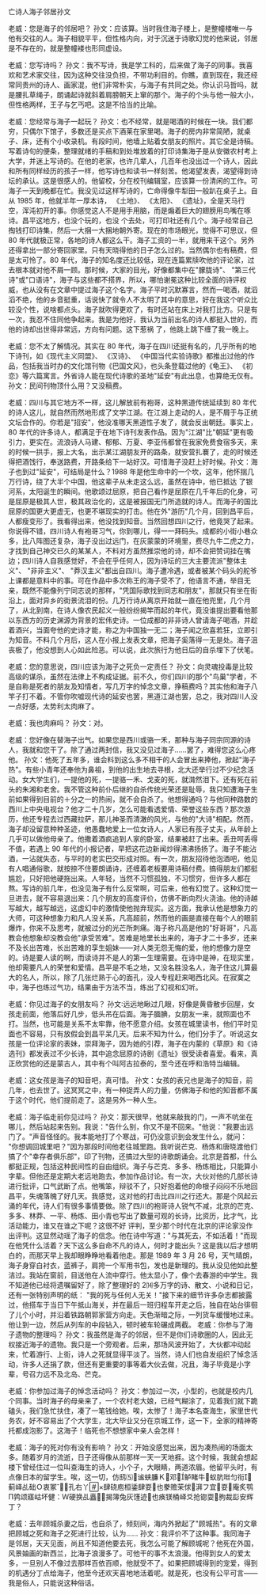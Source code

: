 ﻿亡诗人海子邻居孙文 

老威：您是海子的邻居吧？ 
   孙文：应该算。当时我住海子楼上，是整幢楼唯一与他有交往的人。海子相貌平平，但性格内向，对于沉迷于诗歌幻觉的他来说，邻居是不存在的，就是整幢褛也形同虚设。 
    
   老威：您写诗吗？ 
   孙文：我不写诗，我是学工科的，后来做了海子的同事。我喜欢和艺术家交往，因为这种交往没负担，不带功利目的。你瞧，直到现在，我还经常同贵州的诗人、画家混，他们非常朴实，与海子有共同之处。你认识马哲吗，就是腰扎草绳子，朗诵起诗就斜着肩膀朝天上窜的那个。海子的个头与他一般大小，但性格两样，王子与乞丐吧。这是不恰当的比喻。 
    
   老威：您经常与海子一起玩？ 
   孙文：也不经常，就是喝酒的时候在一块。我们都穷，只偶尔下馆子，多数还是买点下酒莱在家里喝。海子的房内非常简陋，就桌子、床，还有个小收录机。有段时间，他墙上贴着女朋友的照片。其它全是诗稿。写着诗句的便条，整理就绪的手稿和到处堆放着的打印诗集海子是从安徽农村考上大学，并迷上写诗的。在他的老家，也许几辈人，几百年也没出过一个诗人，因此和所有同样经历的孩子一样，他写诗也和读书一样刻苦。他渴望发表，渴望得到诗坛的承认。这是很感人的。他留校，分在校刊编辑室，应该算一份清闲的工作。可海子一天到晚都在忙。我没见过这样写诗的，亡命得像牛犁田一般趴在桌子上。自从 1985 年，他就半年一厚本诗， 《土地》、 《太阳》、 《遗址》，全是天马行空，浑沌初开的事。你感觉这人不是用手用脑，而是煽着巨大的翅膀用鸟嘴在啄诗。昌平这地方，也没个玩的，也没
   个去处，可打印社还有几个。海子经常自己掏钱打印诗集，然后一大捆一大捆地朝外寄。现在的市场眼光，觉得不可思议，但 80 年代就极正常，各地的诗人都这么干。海子工资的一半，就用来干这个。另外还得拿出一部分寄回家里。只有天晓得他的日子怎么过的。当然偶尔也有稿费，但是太可怜了。80 年代，海子的知名度还比较低，现在连篇累牍吹他的评论家，过去根本就对他不屑一顾。那时候，大家的目光，好像都集中在"朦胧诗"、 "第三代诗"或"口语诗"，海子与这些都不搭界，所以，哪怕谢冕这种比较全面的诗评权威，也从没有在文章中提过海子这个名字。海子平时沉默寡言，然而一喝酒，就滔滔不绝，他的乡音挺重，话说快了就令人不太明了其中的意思，好在我这个听众比较没个性，说啥都点头。海子就吹得更欢了，有时还站在床上对我打比方。只是有一次，我忍不住同他争起来。我是为他好，我认为当前出名的诗人都挺入世的，而他的诗却出世得非常远，方向有问题。这下惹祸
   了，他跳上跳下缠了我一晚上。 
    
   老威：您不太了解情况。其实在 80 年代，海子在四川还挺有名的，几乎所有的地下诗刊，如《现代主义同盟》、 《汉诗》、 《中国当代实验诗歌》都推出过他的作品，包括我当时办的文化馆刊物《巴国文风》，也头条登载过他的《龟王》、 《初恋》等六篇寓言。外省诗人能在现代诗歌的圣地"延安"有此出息，也算绝无仅有。 
   孙文：民间刊物顶什么用？又没稿费。 
    
   老威：四川与其它地方不一样，这儿解放前有袍哥，这种黑道传统延续到 80 年代的诗人这儿，就自然而然地形成了文学江湖。在江湖上走动的人，是不屑于与正统文坛合作的。你若是"招安"，他没准哪天黑道性子发了，就会反出朝廷。事实上，80 年代的许多诗人，都满足于在地下诗刊发表作品。因为"江湖"比"朝延"更有吸引力，更实在。流浪诗人马建、郁郁、万夏、李亚伟都曾在我家免费食宿多天，来的时候一拱手，报上大名，出示某江湖朋友开的路条，就安营扎褰了，走的时候还得把酒饯行，奉送路费，开路条给下一站好汉。可惜海子没赶上好时候。孙文：海子也到过"延安"，可结局是什么？1988 年是他生命中的一个坎，这年，他怀揣几万行诗，绕了大半个中国，他这辈子从未走这么远，虽然在诗中，他已抵达
   了银河系，太阳诞生的瞬间。他歌颂过屈原，把自己看作是屈原在几千年后的化身，可是屈原是极其人世，极其政治化的，这是被报国无门所造就的诗人。而海子的国比屈原的国更大更虚无，也更不堪现实的打击。他在外"游历"几个月，回到昌平后，人都瘦变形了。我看得出来，他没找到知音。当然回想四川之行，他竟哭了起来。你说得不错，四川诗人有袍哥习气，你到哪儿，得一一拜码头。成都的小街小巷众多，比八阵图还复杂，海子没出过远门，在灰蒙蒙的环境里，费尽九牛二虎之力，才找到自己神交已久的某某人，不料对方虽然推崇他的诗，却不会把赞词挂在嘴边；四川诗人自我感觉好，不会在乎任何人，因为诗坛的三大主要流派"整体主义"、 "非非主义"、 "莽汉主义"都出自四川。海子遭冷遇，或者被某个码头的舵爷上课都是意料中的事。可在作品中多次称王的海子受不了，他语言不通，举目无亲，既然不能像列宁同志说的那样，"凭国际歌找到同志和朋友"，那就只有坐在街沿上，面对异乡的街景流泪的份。几万行诗从离京开始就一直在他兜里，几个月了，从北到南，在诗人像农民起义一般纷纷揭竿而起的年代，竟没谁提出要看他那以东西方的历史渊源为背景的宏伟史诗。一位成都的非非诗人曾请海子喝酒，并趁着酒兴，当面夸他的史诗才能，称之为中国独一无二；海子闻之欣喜若狂，立即引为知音。不料几个月后，这人在小报上发表文章，把海子奚落得一无是处。海子沮丧极了，他没想到人心如此险恶。可以说，此次旅行为他日后的自杀埋下了伏笔。 
    
   老威：您的意思说，四川应该为海子之死负一定责任？ 
   孙文：向灵魂投毒是比较高级的谋杀，虽然在法律上不构成证据。前不久，你们四川的那个"鸟巢"学者，不是自称是死者的朋友及知情者，写几万字的悼念文章，挣稿费吗？其实他和海子八竿子打不着。不管你吹嘘现代诗的延安也罢，黑道江湖也罢，总之，我对四川人没一点好感，太势利太肉麻了。 
    
   老威：我也肉麻吗？ 
   孙文：对。 
    
   老威：您好像在替海子出气。如果您是西川或骆一禾，那种与海子同宗同源的诗人，我就和您干了。除了通过两封信，我又没见过海子……罢了，难得您这么心疼他。 
   孙文：他死了五年多，谁会料到这么多不相干的人会冒出来捧他，掀起"海子热"。有些小青年还奉他为鼻祖，到他的出生地去寻根，北大还举行过不少纪念活动。女大学生们，一提他的死，一提骆一禾、戈麦的死，就潸然泪下。还有死在前头的朱湘和老舍。我不管这种前仆后继的自杀传统光荣还是耻辱，我只知遭海子生前如果得到目前的＋分之一的热闹，就不会自杀了。他想得通吗？与他同种路数的西川上中央电视台？他才二十几岁，怎么可能看透爱情、荣誉这些东西？那次游历，他还专程去过西藏拉萨，那儿神圣而清澈的风光，与他的"大诗"相配。然而，海子却没留意种种圣迹，他愚蠢地爱上一位女诗人，人家已有孩子丈夫，从年龄上几乎可以做他母亲了。他撒着酒疯追到人家的卧室，结果被赶了出来。丢丑呵丢得不值，若遇上 90 年代的小报记者，早把这花边新闻炒得沸沸扬扬了。海子不能沾酒，一沾就失态，与平时的老实巴交形成对照。有一次，朋友招待他泡酒吧，他见有人唱通俗歌，就按捺不住要朗诵诗，还缠着老板要用诗稿付费。搞得朋友们都挺尴尬，只好把他硬拖出来。人年轻，当然不习惯孤独，不习惯穷，但许多人都在熬。写诗的前几年，也没见海子有什么反常啊，可后来，他有幻觉了。这种幻觉一旦进去，就不容易退出来：几个朋友的高度评价，仿佛不断向烈火浇油。他的诗越写越大，越写越远，这虚幻中的激情使他抛弃现实。这方面，我承认他是想象力的大师，可这种想象力和凡人没关系，凡高超前，然而他的画是直接在每个人的眼前爆炸，你来不及思考，就被过分的光芒所刺痛。海子称凡高是他的"好哥哥"，凡高教会他想象却没教会他"承受苦难"。苦难是地里长出来的，海子才二十多岁，还来不及长出苦难，长出苦难的孪生姐妹——对人类无怨无悔的爱，他的想像力是空的。诗是要人读的啊，而读诗并不是人的第一生理需要。在诗中是神，在现实里，他却需要凡人的荣誉和爱情。昌平是不毛之地，又没名胜没名人，海子住这儿算最大的名人，所以，除了几张烂熟于心的面孔，没人专程赶来喝西北风。在寂寞之中，海子也练过气功，结果由于方法不当，练出了幻视和幻听。 
    
   老威：你见过海子的女朋友吗？ 
   孙文∶远远地瞅过几眼，好像是黄昏散步回屋，女孩走前面，他落后好几步，低头吊在后面。海子腼腆，女朋友一来，就照面也不打。当然，也可能是关系不太牢靠，他不愿意介绍。女孩在城里读书，他们平时见面也不容易，只有放假会到昌平呆几天。后来不知为什么，他们分手了。听说这女孩是一位评论家的表妹，崇拜海子，因为她的引荐，海子在内蒙的《草原》和《诗选刊》都发表过不少长诗，其中追念屈原的诗剧《遗址》很受读者喜爱。看来，真正欣赏他的还是蒙古人，其中有个叫阿古拉泰的，至今还在呼和浩特当编辑。 
    
   老威：这女孩是海子的知音吧，真可惜。 
   孙文：女孩的表兄也是海子的知音，前几年，也去世了。这冥冥之中，有一种捉弄人的力量，仿佛海子和他的知音都不属于这个时代，他们提前走了。这是另外一种人生。 
    
   老威：海子临走前你见过吗？ 
   孙文：那天很早，他就来敲我的门，一声不吭坐在哪儿，然后站起来告别。我说："告什么别，你又不是不回来。"他说："我要出远门了。"声音怪怪的。我本能地打了个寒战，可仍没意识到会发生什么，就问： "你想调回城里吧？"因为那段时间他老往城里跑。我听说芒克、杨炼和唐晓渡他们搞了个"幸存者俱乐部"，印了刊物，还搞过大型的诗歌朗诵会。北京是首都，什么都挺正规，包括这种民间性的自由组织。海子与芒克、多多、杨炼相比，只能算小字辈。但他还是定期大老远地跑去，参加作品讨论。有一次，大伙对他的几部长诗进行批评，口气武断了点。他嘴笨，辩驳不了，只好抱着他的命根子闷闷不乐地回昌平，失魂落魄了好几天。我感觉，这对他的打击比四川之行还大。那是个风起云涌的年代，诗人们有很多事情要做。除了四川的袍哥诗人锐气不减，北京的芒克、多多、林莽、一平、杨炼、田小青也写出了数量可观的长诗，比资历，比才气，比活动能力，谁又在谁之下呢？这很不好
   评判，至少那个时代在北京的评论家没作出评判。这显然动瑶了海子的信念。他在诗中写道："与其死去，不如活着！"而现在他凭什么活着？天下这么多自命不凡的诗人，何时才能出头？这是我以后才想明白的，而那天早上我却眼睁睁地看着他走。那是 1989 年 3 月 26 号，天气晴朗，海子身穿白衬衣，蓝裤子，肩挎一个军用书包，发也是新理的。我从没见他如此整洁过。我站在窗前，目送他在人流中穿行。他太显小了，像个去春游的中学生。我不知道他已经将遗嘱留好了，除了整理好的 2⒁多万字的诗、散文、小说和日记，还有一张特别声明的纸： "我的死与任何人无关！"接下来的细节许多杂志都披露过，他搭车于当日下午抵山海关，并在最后一班归程车开走之后，独自在站台徘徊了儿个小时，并沿着铁路朝郭家营方向走。天色渐暗之际，一列货车缓慢地过来。他让到一边，然后从列车的中段钻入，顿时被车轮碾成两截。 
   老威：你参与了海子遗物的整理吗？ 
   孙文：我虽然是海子的邻居，但不是你们诗歌圈的人，因此无权接近海子的遗物。我只是一个旁观者。后来，那场风波开始了，大伙都冲动起来，忙着游行、上街，诗人之死就显得平淡了。当然，诗人们也自发组织了悼念活动，许多人还捐了款，但还有更重要的事等着大伙去做，况且，海子毕竟是小字辈，号召力远不及北岛、芒克。 
    
   老威：你参加过海子的悼念活动吗？ 
   孙文：参加过一次，小型的，也就是校内几个同事。当时海子的母亲来了，一个农村老大娘，已经气糊涂了，见着我们就下跪磕头，我们急忙扶住，凑了一笔钱给她。唉，太惨了！海子本名查海生，家里世代务农，好不容易出了个大学生，北大毕业又分在京城工作，这一下，全家的精神寄托都成泡影了。这海子！临死也不想想家中亲人会怎样！ 
    
   老威：海子的死对你有没有影响？ 
   孙文：开始没感觉出来，因为凑热闹的场面太多。随着岁月的流逝，日子还得像从前那样一天一天地捱。这个时候，我就会想起楼下曾经住过一位叫查海生的诗人，小个子，大眼睛，两道浓眉。他留平头时，有点像日本的留学生。唉，这一切，仿鸱⑸谧蛱臁Ｋ邓鲈睹牛蚁肮咝匀衔蓟峄乩础Ｏ衷冢孔右丫×肆硗庖桓鋈肆耍也豢赡茉俅湃フ宜耍庵炙鹗П鹑颂寤岵坏健：Ｗ硬换乩矗揭簿兔灰馑迹也痪镁桶峄爻抢锪耍朐裁髟安辉丁？
    
   老威：去年顾城杀妻之后，也自杀了，倾刻间，海内外掀起了"顾城热"。有的文章把顾城之死和海子之死进行比较，认为…… 
   孙文：我评价不了这种事。我同海子是邻居，天天见面，尚且不知道他要去死，我怎么可能了解顾城呢？他死在外国，风景妯画的新西兰，比海子浪漫多了。可他干的事不太浪漫。他得到女人的爱太多，一旦别人不像过去那样百依百顺，他就受不了。如果把顾城得到的宠爱，得到的机遇分丁点给海子，他至今还欢天喜地地活着呢。就是死，也没有公平可言——我是俗人，只能说这种俗话。